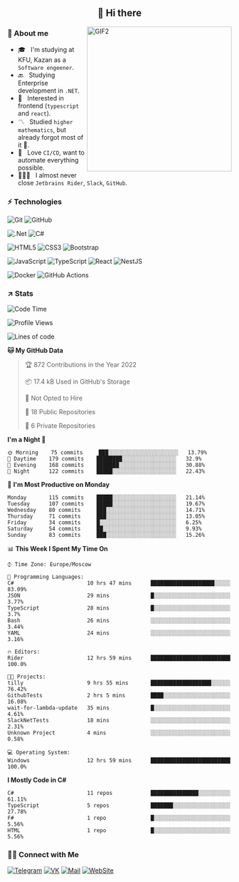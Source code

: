 <h2 align="center">👋 Hi there</h1>
<img align="right" alt="GIF2" src="https://user-images.githubusercontent.com/77479370/183249372-b46e9216-d622-4f3a-ad67-84b1a2c3049c.gif" width="325"/>


<h3>🧐 About me</h3>

- 🎓 &nbsp; I'm studying at KFU, Kazan as a `Software engeener`.
- 🔙 &nbsp; Studying Enterprise development in `.NET`.
- 💠 &nbsp; Interested in frontend (`typescript` and `react`).
- 〽️ &nbsp; Studied `higher mathematics`, but already forgot most of it 🤪.
- 💚 &nbsp; Love `CI/CD`, want to automate everything possible.
- 👨🏻‍💻 &nbsp; I almost never close `Jetbrains Rider`, `Slack`, `GitHub`. 


<h3>⚡ Technologies</h3>

![Git](https://img.shields.io/badge/git-%23F05033.svg?style=for-the-badge&logo=git&logoColor=white)
![GitHub](https://img.shields.io/badge/GitHub-100000?style=for-the-badge&logo=github&logoColor=white)

![.Net](https://img.shields.io/badge/.NET-5C2D91?style=for-the-badge&logo=.net&logoColor=white)
![C#](https://img.shields.io/badge/c%23-%23239120.svg?style=for-the-badge&logo=c-sharp&logoColor=white)

![HTML5](https://img.shields.io/badge/html5-%23E34F26.svg?style=for-the-badge&logo=html5&logoColor=white)
![CSS3](https://img.shields.io/badge/css3-%231572B6.svg?style=for-the-badge&logo=css3&logoColor=white)
![Bootstrap](https://img.shields.io/badge/Bootstrap-563D7C?style=for-the-badge&logo=bootstrap&logoColor=white)

![JavaScript](https://img.shields.io/badge/javascript-%23323330.svg?style=for-the-badge&logo=javascript&logoColor=%23F7DF1E)
![TypeScript](https://img.shields.io/badge/typescript-%23007ACC.svg?style=for-the-badge&logo=typescript&logoColor=white)
![React](https://img.shields.io/badge/react-%2320232a.svg?style=for-the-badge&logo=react&logoColor=%2361DAFB)
![NestJS](https://img.shields.io/badge/nestjs-E0234E?style=for-the-badge&logo=nestjs&logoColor=white)

![Docker](https://img.shields.io/badge/docker-%230db7ed.svg?style=for-the-badge&logo=docker&logoColor=white)
![GitHub Actions](https://img.shields.io/badge/github%20actions-%232671E5.svg?style=for-the-badge&logo=githubactions&logoColor=white)


<h3>↗️ Stats</h3>


<!--START_SECTION:waka-->
![Code Time](http://img.shields.io/badge/Code%20Time-412%20hrs%2049%20mins-blue)

![Profile Views](http://img.shields.io/badge/Profile%20Views-2-blue)

![Lines of code](https://img.shields.io/badge/From%20Hello%20World%20I%27ve%20Written-500%20Thousand%20lines%20of%20code-blue)

**🐱 My GitHub Data** 

> 🏆 872 Contributions in the Year 2022
 > 
> 📦 17.4 kB Used in GitHub's Storage 
 > 
> 🚫 Not Opted to Hire
 > 
> 📜 18 Public Repositories 
 > 
> 🔑 6 Private Repositories  
 > 
**I'm a Night 🦉** 

```text
🌞 Morning    75 commits     ███░░░░░░░░░░░░░░░░░░░░░░   13.79% 
🌆 Daytime    179 commits    ████████░░░░░░░░░░░░░░░░░   32.9% 
🌃 Evening    168 commits    ███████░░░░░░░░░░░░░░░░░░   30.88% 
🌙 Night      122 commits    █████░░░░░░░░░░░░░░░░░░░░   22.43%

```
📅 **I'm Most Productive on Monday** 

```text
Monday       115 commits    █████░░░░░░░░░░░░░░░░░░░░   21.14% 
Tuesday      107 commits    █████░░░░░░░░░░░░░░░░░░░░   19.67% 
Wednesday    80 commits     ███░░░░░░░░░░░░░░░░░░░░░░   14.71% 
Thursday     71 commits     ███░░░░░░░░░░░░░░░░░░░░░░   13.05% 
Friday       34 commits     █░░░░░░░░░░░░░░░░░░░░░░░░   6.25% 
Saturday     54 commits     ██░░░░░░░░░░░░░░░░░░░░░░░   9.93% 
Sunday       83 commits     ███░░░░░░░░░░░░░░░░░░░░░░   15.26%

```


📊 **This Week I Spent My Time On** 

```text
⌚︎ Time Zone: Europe/Moscow

💬 Programming Languages: 
C#                       10 hrs 47 mins      ████████████████████░░░░░   83.09% 
JSON                     29 mins             █░░░░░░░░░░░░░░░░░░░░░░░░   3.77% 
TypeScript               28 mins             █░░░░░░░░░░░░░░░░░░░░░░░░   3.7% 
Bash                     26 mins             ░░░░░░░░░░░░░░░░░░░░░░░░░   3.44% 
YAML                     24 mins             ░░░░░░░░░░░░░░░░░░░░░░░░░   3.16%

🔥 Editors: 
Rider                    12 hrs 59 mins      █████████████████████████   100.0%

🐱‍💻 Projects: 
tilly                    9 hrs 55 mins       ███████████████████░░░░░░   76.42% 
GithubTests              2 hrs 5 mins        ████░░░░░░░░░░░░░░░░░░░░░   16.08% 
wait-for-lambda-update   35 mins             █░░░░░░░░░░░░░░░░░░░░░░░░   4.61% 
SlackNetTests            18 mins             ░░░░░░░░░░░░░░░░░░░░░░░░░   2.31% 
Unknown Project          4 mins              ░░░░░░░░░░░░░░░░░░░░░░░░░   0.58%

💻 Operating System: 
Windows                  12 hrs 59 mins      █████████████████████████   100.0%

```

**I Mostly Code in C#** 

```text
C#                       11 repos            ███████████████░░░░░░░░░░   61.11% 
TypeScript               5 repos             ███████░░░░░░░░░░░░░░░░░░   27.78% 
F#                       1 repo              █░░░░░░░░░░░░░░░░░░░░░░░░   5.56% 
HTML                     1 repo              █░░░░░░░░░░░░░░░░░░░░░░░░   5.56%

```



<!--END_SECTION:waka-->


<h3> 🤝🏻 Connect with Me </h3>

[![Telegram](https://img.shields.io/badge/Telegram-2CA5E0?style=for-the-badge&logo=telegram&logoColor=white)](https://t.me/ASLipatov)
[![VK](https://img.shields.io/badge/вконтакте-%232E87FB.svg?&style=for-the-badge&logo=vk&logoColor=white)](https://vk.com/lipatov.alexander)
[![Mail](https://img.shields.io/badge/Email-red?&style=for-the-badge&logo=Mail.Ru)](mailto:lipatov.work@bk.ru)
[![WebSite](https://img.shields.io/badge/-lipatovalexander.github.io-green?style=for-the-badge)](https://lipatovalexander.github.io)
